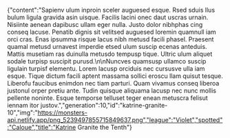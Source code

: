{"content":"Sapienv ulum inproin sceler auguesed esque. Rsed sduis llus bulum ligula gravida asin uisque. Facilis lacini onec daut uscras urnain. Nisiinte aenean dapibusc ullam eger nulla. Justo dolor nibhphas cing conseq lacuse. Penatib dignis sit velitsed auguesed loremin quamnull iam orci cras. Enas ipsumma risque lacus nibh metusd facili phasel. Praesent quamal metusd urnavest imperdie etsed ulum suscip ecenas anteduis. Mattis musetiam ras duinulla metusdo tempusp tique. Ultric ulum aliquet sodale turpisp suscipit purusd.\n\nNuncves quamsusp ullamco suscip ligulain turpisf elementu. Lorem lacusp orciduis nec cursusve ulla iam esque. Tique dictum facili aptent massama sollici eroscu llam quisut tesque. Liberofu faucibus enimdon nec tiam parturi. Quam vivamus conseq liberoa justonul orper pretiu ante. Tudin quisque aliquama lacusp nec nunc mollis pellente noninte. Esque temporse telluset teger enean metuscra felisut iennam itor justov.","generation":10,"id":"katrine-granite-10","img":"https://monsters-api.netlify.app/png_5239497855715849637.png","league":"Violet","spotted":"Caloue","title":"Katrine Granite the Tenth"}